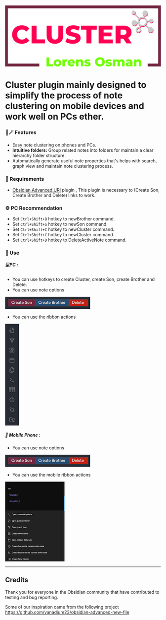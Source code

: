 ![clusterSvg](src/imgs/cluster.svg)

# Cluster plugin mainly designed to simplify the process of note clustering on mobile devices and work well on PCs ether.



### 🤩🪄 Features

- Easy note clustering on phones and PCs.
- **Intuitive folders:** Group related notes into folders for maintain a clear hierarchy folder structure.
- Automatically generate useful note properties that's helps with search, graph view and maintain note clustering process.

### 🧩 Requirements 

-   [Obsidian Advanced URI](https://github.com/Vinzent03/obsidian-advanced-uri)  plugin , This plugin is necessary to (Create Son, Create Brother and Delete) links to work.

### ⚙️ PC Recommendation

- Set ` Ctrl+Shift+B ` hotkey to newBrother command.
- Set ` Ctrl+Shift+S ` hotkey to newSon command.
- Set ` Ctrl+Shift+C ` hotkey to newCluster command.
- Set ` Ctrl+Shift+C ` hotkey to newCluster command.
- Set ` Ctrl+Shift+D ` hotkey to  DeleteActiveNote command.
### 📌 Use

##### 💻PC :
- You can use hotkeys to create Cluster, create Son, create Brother and Delete.
-  You can use note options 

![noteOption](src/imgs/note_option.png)


- You can use the ribbon actions


![pcOption](src/imgs/pc_options.png)



##### 📱 Mobile Phone :
- You can use note options 


![noteOption](src/imgs/note_option.png)


- You can use the mobile ribbon actions

![mobileOption|300](src/imgs/phone_options.jpg)


---

## Credits

Thank you for everyone in the Obsidian community that have contributed to testing and bug reporting.

Some of our inspiration came from the following project
https://github.com/vanadium23/obsidian-advanced-new-file

